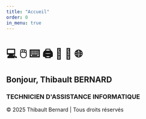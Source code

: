 ```yaml
---
title: "Accueil"
order: 0
in_menu: true
---
```

# 💻 🖱️ ⌨️ 🖨️ 📱 🔌 🌐 

## Bonjour, Thibault BERNARD
### TECHNICIEN D'ASSISTANCE INFORMATIQUE

© 2025 Thibault Bernard | Tous droits réservés 